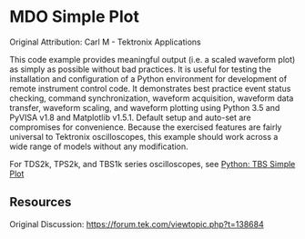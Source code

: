 # MDO Simple Plot 
Original Attribution: Carl M - Tektronix Applications

This code example provides meaningful output (i.e. a scaled waveform plot) as simply as possible without bad practices. It is useful for testing the installation and configuration of a Python environment for development of remote instrument control code. It demonstrates best practice event status checking, command synchronization, waveform acquisition, waveform data transfer, waveform scaling, and waveform plotting using Python 3.5 and PyVISA v1.8 and Matplotlib v1.5.1. Default setup and auto-set are compromises for convenience. Because the exercised features are fairly universal to Tektronix oscilloscopes, this example should work across a wide range of models without any modification.

For TDS2k, TPS2k, and TBS1k series oscilloscopes, see [Python: TBS Simple Plot](./../../../BenchScopes/src/SimplePlotExample)

Resources
---------
Original Discussion:
https://forum.tek.com/viewtopic.php?t=138684



